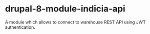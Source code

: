 # drupal-8-module-indicia-api


A module which allows to connect to warehouse REST API using JWT authentication. 
